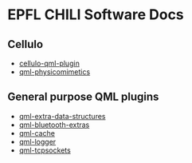 EPFL CHILI Software Docs
========================

Cellulo
-------

  - [cellulo-qml-plugin](doc/cellulo-qml-plugin/doc/index.html)
  - [qml-physicomimetics](doc/qml-physicomimetics/doc/index.html)

General purpose QML plugins
---------------------------

  - [qml-extra-data-structures](doc/qml-extra-data-structures/doc/index.html)
  - [qml-bluetooth-extras](doc/qml-bluetooth-extras/doc/index.html)
  - [qml-cache](doc/qml-cache/doc/index.html)
  - [qml-logger](doc/qml-logger/doc/index.html)
  - [qml-tcpsockets](doc/qml-tcpsockets/doc/index.html)
